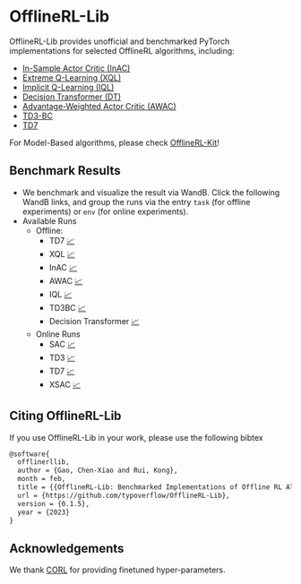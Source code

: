 # OfflineRL-Lib
<!-- > 🚧 This repo is not ready for release, benchmarking is ongoing. 🚧 -->
OfflineRL-Lib provides unofficial and benchmarked PyTorch implementations for selected OfflineRL algorithms, including: 
- [In-Sample Actor Critic (InAC)](https://arxiv.org/abs/2302.14372)
- [Extreme Q-Learning (XQL)](https://arxiv.org/abs/2301.02328)
- [Implicit Q-Learning (IQL)](https://arxiv.org/abs/2110.06169)
- [Decision Transformer (DT)](https://arxiv.org/abs/2106.01345)
- [Advantage-Weighted Actor Critic (AWAC)](https://arxiv.org/abs/2006.09359)
- [TD3-BC](https://arxiv.org/pdf/2106.06860.pdf)
- [TD7](https://arxiv.org/abs/2306.02451)

For Model-Based algorithms, please check [OfflineRL-Kit](https://github.com/yihaosun1124/OfflineRL-Kit)!


## Benchmark Results
<!-- See [reproduce/benchmark_result.md](https://github.com/typoverflow/OfflineRL-Lib/blob/master/reproduce/benchmark_result.md) for details.  -->

+ We benchmark and visualize the result via WandB. Click the following WandB links, and group the runs via the entry `task` (for offline experiments) or `env` (for online experiments). 
+ Available Runs
  + Offline: 
    + TD7 [:chart_with_upwards_trend:](https://wandb.ai/lamda-rl/TD7-D4RL)
    + XQL [:chart_with_upwards_trend:](https://wandb.ai/lamda-rl/XQL-D4RL)
    + InAC [:chart_with_upwards_trend:](https://wandb.ai/lamda-rl/InAC-D4RL)
    + AWAC [:chart_with_upwards_trend:](https://wandb.ai/lamda-rl/AWAC-D4RL)
    + IQL [:chart_with_upwards_trend:](https://wandb.ai/lamda-rl/IQL-D4RL)
    + TD3BC [:chart_with_upwards_trend:](https://wandb.ai/lamda-rl/TD3BC-Offline)
    + Decision Transformer [:chart_with_upwards_trend:](https://wandb.ai/lamda-rl/DecisionTransformer-Offline)
  + Online Runs
    + SAC [:chart_with_upwards_trend:](https://wandb.ai/lamda-rl/SAC-Online)
    + TD3 [:chart_with_upwards_trend:](https://wandb.ai/lamda-rl/TD3-Online)
    + TD7 [:chart_with_upwards_trend:](https://wandb.ai/lamda-rl/TD7-Online)
    + XSAC [:chart_with_upwards_trend:](https://wandb.ai/lamda-rl/XSAC-Online)

## Citing OfflineRL-Lib
If you use OfflineRL-Lib in your work, please use the following bibtex
```tex
@software{
  offlinerllib,
  author = {Gao, Chen-Xiao and Rui, Kong},
  month = feb,
  title = {{OfflineRL-Lib: Benchmarked Implementations of Offline RL Algorithms}},
  url = {https://github.com/typoverflow/OfflineRL-Lib},
  version = {0.1.5},
  year = {2023}
}
```

## Acknowledgements
We thank [CORL](https://github.com/tinkoff-ai/CORL) for providing finetuned hyper-parameters. 
